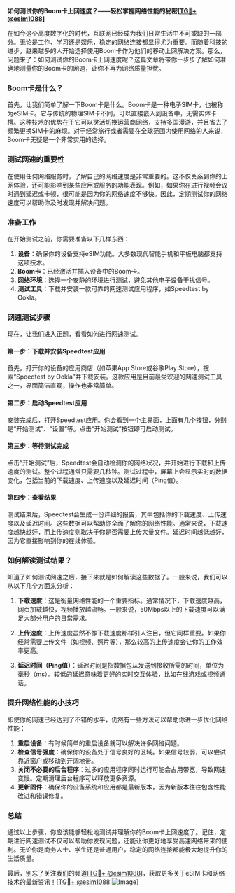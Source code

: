 **如何测试你的Boom卡上网速度？——轻松掌握网络性能的秘密[[TG💪+ @esim1088](https://t.me/s/esim1088)]**

在如今这个高度数字化的时代，互联网已经成为我们日常生活中不可或缺的一部分。无论是工作、学习还是娱乐，稳定的网络连接都显得尤为重要。而随着科技的进步，越来越多的人开始选择使用Boom卡作为他们的移动上网解决方案。那么，问题来了：如何测试你的Boom卡上网速度呢？这篇文章将带你一步步了解如何准确地测量你的Boom卡的网速，让你不再为网络质量担忧。

### Boom卡是什么？

首先，让我们简单了解一下Boom卡是什么。Boom卡是一种电子SIM卡，也被称为eSIM卡。它与传统的物理SIM卡不同，可以直接嵌入到设备中，无需实体卡槽。这种技术的优势在于它可以灵活切换运营商网络，支持多国漫游，并且省去了频繁更换SIM卡的麻烦。对于经常旅行或者需要在全球范围内使用网络的人来说，Boom卡无疑是一个非常实用的选择。

### 测试网速的重要性

在使用任何网络服务时，了解自己的网络速度是非常重要的。这不仅关系到你的上网体验，还可能影响到某些应用或服务的功能表现。例如，如果你在进行视频会议时遇到延迟或卡顿，很可能是因为你的网络速度不够快。因此，定期测试你的网络速度可以帮助你及时发现并解决问题。

### 准备工作

在开始测试之前，你需要准备以下几样东西：

1. **设备**：确保你的设备支持eSIM功能。大多数现代智能手机和平板电脑都支持这项技术。
2. **Boom卡**：已经激活并插入设备中的Boom卡。
3. **网络环境**：选择一个安静的环境进行测试，避免其他电子设备干扰信号。
4. **测试工具**：下载并安装一款可靠的网速测试应用程序，如Speedtest by Ookla。

### 网速测试步骤

现在，让我们进入正题，看看如何进行网速测试。

#### 第一步：下载并安装Speedtest应用

首先，打开你的设备的应用商店（如苹果App Store或谷歌Play Store），搜索“Speedtest by Ookla”并下载安装。这款应用是目前最受欢迎的网速测试工具之一，界面简洁直观，操作也非常简单。

#### 第二步：启动Speedtest应用

安装完成后，打开Speedtest应用。你会看到一个主界面，上面有几个按钮，分别是“开始测试”、“设置”等。点击“开始测试”按钮即可启动测试。

#### 第三步：等待测试完成

点击“开始测试”后，Speedtest会自动检测你的网络状况，并开始进行下载和上传速度的测试。整个过程通常只需要几秒钟。测试过程中，屏幕上会显示实时的数据变化，包括当前的下载速度、上传速度以及延迟时间（Ping值）。

#### 第四步：查看结果

测试结束后，Speedtest会生成一份详细的报告，其中包括你的下载速度、上传速度以及延迟时间。这些数据可以帮助你全面了解你的网络性能。通常来说，下载速度越快越好，而上传速度则取决于你是否需要上传大量文件。延迟时间越低越好，因为它直接影响到你的在线体验。

### 如何解读测试结果？

知道了如何测试网速之后，接下来就是如何解读这些数据了。一般来说，我们可以从以下几个方面来分析：

1. **下载速度**：这是衡量网络性能的一个重要指标。通常情况下，下载速度越高，网页加载越快，视频播放越流畅。一般来说，50Mbps以上的下载速度可以满足大部分用户的日常需求。
   
2. **上传速度**：上传速度虽然不像下载速度那样引人注目，但它同样重要。如果你经常需要上传文件（如视频、照片等），那么较高的上传速度会让你的工作效率更高。

3. **延迟时间（Ping值）**：延迟时间是指数据包从发送到接收所需的时间，单位为毫秒（ms）。较低的延迟意味着更好的实时交互体验，比如在线游戏或视频通话。

### 提升网络性能的小技巧

即使你的网速已经达到了不错的水平，仍然有一些方法可以帮助你进一步优化网络性能：

1. **重启设备**：有时候简单的重启设备就可以解决许多网络问题。
2. **检查信号强度**：确保你的设备处于信号良好的区域。如果信号较弱，可以尝试靠近窗户或移动到开阔地带。
3. **关闭不必要的后台程序**：过多的应用程序同时运行可能会占用带宽，导致网速变慢。定期清理后台程序可以释放更多资源。
4. **更新固件**：确保你的设备系统和应用都是最新版本，因为新版本往往包含性能改进和错误修复。

### 总结

通过以上步骤，你应该能够轻松地测试并理解你的Boom卡上网速度了。记住，定期进行网速测试不仅可以帮助你发现问题，还能让你更好地享受高速网络带来的便利。无论你是商务人士、学生还是普通用户，稳定的网络连接都能极大地提升你的生活质量。

最后，别忘了关注我们的频道[[TG💪+ @esim1088](https://t.me/s/esim1088)]，获取更多关于eSIM卡和网络技术的最新资讯！[[TG💪+ @esim1088](https://t.me/s/esim1088) ![Image](https://i.postimg.cc/4NQfJmqS/Snipaste-2025-05-13-00-14-12.png)]
